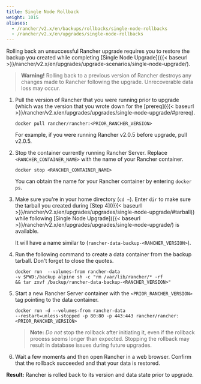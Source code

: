 ```yaml
---
title: Single Node Rollback
weight: 1015
aliases:
  - /rancher/v2.x/en/backups/rollbacks/single-node-rollbacks
  - /rancher/v2.x/en/upgrades/single-node-rollbacks
---
```


Rolling back an unsuccessful Rancher upgrade requires you to
restore the backup you created while completing [Single Node Upgrade]({{< baseurl >}}/rancher/v2.x/en/upgrades/upgrade-scenarios/single-node-upgrade/).

>**Warning!** Rolling back to a previous version of Rancher destroys any changes made to Rancher following the upgrade. Unrecoverable data loss may occur.

1. Pull the version of Rancher that you were running prior to upgrade (which was the version that you wrote down for the [prereq]({{< baseurl >}}/rancher/v2.x/en/upgrades/upgrades/single-node-upgrade/#prereq).

    ```
    docker pull rancher/rancher:<PRIOR_RANCHER_VERSION>
    ```
    For example, if you were running Rancher v2.0.5 before upgrade, pull v2.0.5.

1. Stop the container currently running Rancher Server. Replace `<RANCHER_CONTAINER_NAME>` with the name of your Rancher container.

    ```
    docker stop <RANCHER_CONTAINER_NAME>
    ```
    You can obtain the name for your Rancher container by entering `docker ps`.

1. Make sure you're in your home directory (`cd ~`). Enter `dir` to make sure the tarball you created during [Step 4](({{< baseurl >}}/rancher/v2.x/en/upgrades/upgrades/single-node-upgrade/#tarball)) while following [Single Node Upgrade]({{< baseurl >}}/rancher/v2.x/en/upgrades/upgrades/single-node-upgrade/) is available.

    It will have a name similar to  (`rancher-data-backup-<RANCHER_VERSION>`).

1. Run the following command to create a data container from the backup tarball. Don't forget to close the quotes.

     ```
    docker run  --volumes-from rancher-data
    -v $PWD:/backup alpine sh -c "rm /var/lib/rancher/* -rf
    && tar zxvf /backup/rancher-data-backup-<RANCHER_VERSION>"
     ```

1. Start a new Rancher Server container with the `<PRIOR_RANCHER_VERSION>` tag pointing to the data container.
    ```
    docker run -d --volumes-from rancher-data 
    --restart=unless-stopped -p 80:80 -p 443:443 rancher/rancher:<PRIOR_RANCHER_VERSION>
    ```
    >**Note:** _Do not_ stop the rollback after initiating it, even if the rollback process seems longer than expected. Stopping the rollback may result in database issues during future upgrades.

1.  Wait a few moments and then open Rancher in a web browser. Confirm that the rollback succeeded and that your data is restored.

**Result:** Rancher is rolled back to its version and data state prior to upgrade.